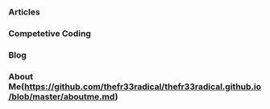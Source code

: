 
### Articles
### Competetive Coding
### Blog
### About Me(https://github.com/thefr33radical/thefr33radical.github.io/blob/master/aboutme.md)
